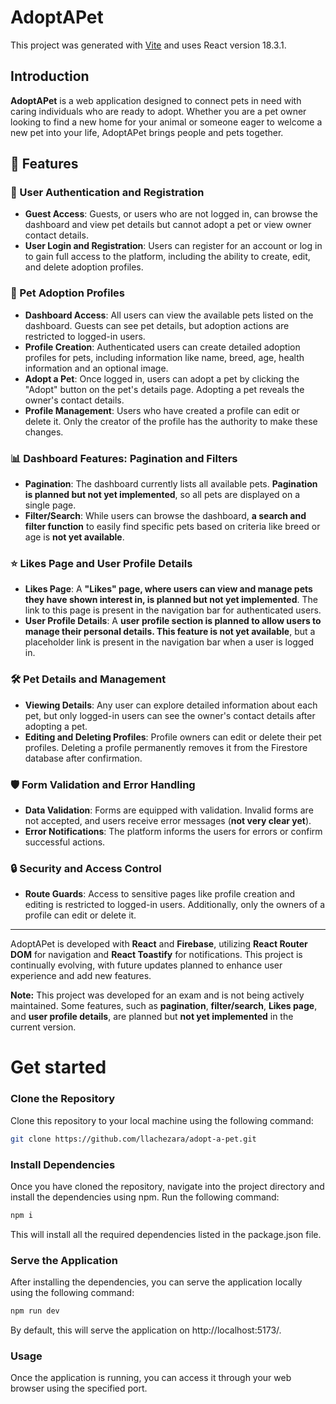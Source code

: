 # AdoptAPet

This project was generated with [Vite](https://vitejs.dev/) and uses React version 18.3.1.

## Introduction
**AdoptAPet** is a web application designed to connect pets in need with caring individuals who are ready to adopt. Whether you are a pet owner looking to find a new home for your animal or someone eager to welcome a new pet into your life, AdoptAPet brings people and pets together.

## 🚀 Features

### 🔑 User Authentication and Registration
- **Guest Access**: Guests, or users who are not logged in, can browse the dashboard and view pet details but cannot adopt a pet or view owner contact details.
- **User Login and Registration**: Users can register for an account or log in to gain full access to the platform, including the ability to create, edit, and delete adoption profiles.

### 🐾 Pet Adoption Profiles
- **Dashboard Access**: All users can view the available pets listed on the dashboard. Guests can see pet details, but adoption actions are restricted to logged-in users.
- **Profile Creation**: Authenticated users can create detailed adoption profiles for pets, including information like name, breed, age, health information and an optional image.
- **Adopt a Pet**: Once logged in, users can adopt a pet by clicking the "Adopt" button on the pet's details page. Adopting a pet reveals the owner's contact details.
- **Profile Management**: Users who have created a profile can edit or delete it. Only the creator of the profile has the authority to make these changes.

### 📊 Dashboard Features: Pagination and Filters
- **Pagination**: The dashboard currently lists all available pets. **Pagination is planned but not yet implemented**, so all pets are displayed on a single page.
- **Filter/Search**: While users can browse the dashboard, **a search and filter function** to easily find specific pets based on criteria like breed or age is **not yet available**.

### ⭐ Likes Page and User Profile Details
- **Likes Page**: A **"Likes" page, where users can view and manage pets they have shown interest in, is planned but not yet implemented**. The link to this page is present in the navigation bar for authenticated users.
- **User Profile Details**: A **user profile section is planned to allow users to manage their personal details. This feature is not yet available**, but a placeholder link is present in the navigation bar when a user is logged in.

### 🛠️ Pet Details and Management
- **Viewing Details**: Any user can explore detailed information about each pet, but only logged-in users can see the owner's contact details after adopting a pet.
- **Editing and Deleting Profiles**: Profile owners can edit or delete their pet profiles. Deleting a profile permanently removes it from the Firestore database after confirmation.

### 🛡️ Form Validation and Error Handling
- **Data Validation**: Forms are equipped with validation. Invalid forms are not accepted, and users receive error messages (**not very clear yet**).
- **Error Notifications**: The platform informs the users for errors or confirm successful actions.

### 🔒 Security and Access Control
- **Route Guards**: Access to sensitive pages like profile creation and editing is restricted to logged-in users. Additionally, only the owners of a profile can edit or delete it.

---

AdoptAPet is developed with **React** and **Firebase**, utilizing **React Router DOM** for navigation and **React Toastify** for notifications. This project is continually evolving, with future updates planned to enhance user experience and add new features.

**Note:** This project was developed for an exam and is not being actively maintained. Some features, such as **pagination**, **filter/search**, **Likes page**, and **user profile details**, are planned but **not yet implemented** in the current version.

 # Get started
 
 ### Clone the Repository

Clone this repository to your local machine using the following command:

```bash
git clone https://github.com/llachezara/adopt-a-pet.git
```
### Install Dependencies
Once you have cloned the repository, navigate into the project directory and install the dependencies using npm. Run the following command:
```bash
npm i
```
This will install all the required dependencies listed in the package.json file.

### Serve the Application
After installing the dependencies, you can serve the application locally using the following command:

```bash
npm run dev
```
By default, this will serve the application on http://localhost:5173/.

### Usage
Once the application is running, you can access it through your web browser using the specified port.
